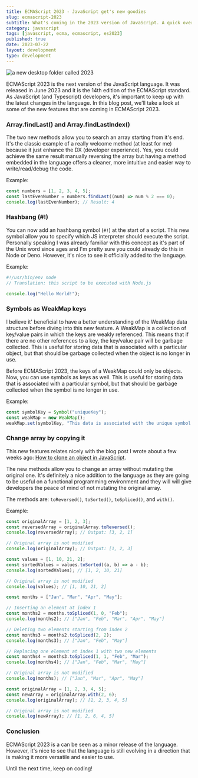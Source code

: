 ```yaml
---
title: ECMAScript 2023 - JavaScript get's new goodies
slug: ecmascript-2023
subtitle: What's coming in the 2023 version of JavaScript. A quick overview of the new features
category: javascript
tags: [javascript, ecma, ecmascript, es2023]
published: true
date: 2023-07-22
layout: development
type: development
---
```


<script>
	import "prism-themes/themes/prism-one-dark.min.css";
  import Image from '$lib/components/Image.svelte';
  import mainImage from '$lib/assets/images/blog/2023.jpg?w=1000&h=600';
  import mainImageWebP from '$lib/assets/images/blog/2023.jpg?w=1000&h=600&format=webp&srcset';
  import mainImageSrcset from '$lib/assets/images/blog/2023.jpg?w=1000&h=600&srcset';
</script>

<Image
	wepImage={mainImageWebP}
	jpegImage={mainImage}
	alt='a new desktop folder called 2023'
	width={1000}
	height={600}
	placeholder='blur'
	classes='mt-6 mb-8 rounded-lg drop-shadow-md'
	loading='eager'
	feedImage=true
/>

ECMAScript 2023 is the next version of the JavaScript language. It was released in June 2023 and it is the 14th edition of the ECMAScript standard. As JavaScript (and Typescript) developers, it's important to keep up with the latest changes in the language. In this blog post, we'll take a look at some of the new features that are coming in ECMAScript 2023.

### Array.findLast() and Array.findLastIndex()

The two new methods allow you to search an array starting from it's end. It's the classic example of a really welcome method (at least for me) because it just enhance the DX (developer experience). Yes, you could achieve the same result manually reversing the array but having a method embedded in the language offers a cleaner, more intuitive and easier way to write/read/debug the code.

Example:

```js
const numbers = [1, 2, 3, 4, 5];
const lastEvenNumber = numbers.findLast((num) => num % 2 === 0);
console.log(lastEvenNumber); // Result: 4
```

### Hashbang (#!)

You can now add an hashbang symbol (`#!`) at the start of a script. This new symbol allow you to specify which JS interpreter should execute the script. Personally speaking I was already familiar with this concept as it's part of the Unix word since ages and I'm pretty sure you could already do this in Node or Deno. However, it's nice to see it officially added to the language.

Example:

```js
#!/usr/bin/env node
// Translation: this script to be executed with Node.js

console.log("Hello World!");
```

### Symbols as WeakMap keys

I believe it' beneficial to have a better understanding of the WeakMap data structure before diving into this new feature. A WeakMap is a collection of key/value pairs in which the keys are weakly referenced. This means that if there are no other references to a key, the key/value pair will be garbage collected. This is useful for storing data that is associated with a particular object, but that should be garbage collected when the object is no longer in use.

Before ECMAScript 2023, the keys of a WeakMap could only be objects. Now, you can use symbols as keys as well. This is useful for storing data that is associated with a particular symbol, but that should be garbage collected when the symbol is no longer in use.

Example:

```js
const symbolKey = Symbol("uniqueKey");
const weakMap = new WeakMap();
weakMap.set(symbolKey, "This data is associated with the unique symbol key.");
```

### Change array by copying it

This new features relates nicely with the blog post I wrote about a few weeks ago: [How to clone an object in JavaScript](/blog/javascript-clone-objects).

The new methods allow you to change an array without mutating the original one. It's definitely a nice addition to the language as they are going to be useful on a functional programming environment and they will will give developers the peace of mind of not mutating the original array.

The methods are: `toReversed()`, `toSorted()`, `toSpliced()`, and `with()`.

Example:

```js
const originalArray = [1, 2, 3];
const reversedArray = originalArray.toReversed();
console.log(reversedArray); // Output: [3, 2, 1]

// Original array is not modified
console.log(originalArray); // Output: [1, 2, 3]
```

```js
const values = [1, 10, 21, 2];
const sortedValues = values.toSorted((a, b) => a - b);
console.log(sortedValues); // [1, 2, 10, 21]

// Original array is not modified
console.log(values); // [1, 10, 21, 2]
```

```js
const months = ["Jan", "Mar", "Apr", "May"];

// Inserting an element at index 1
const months2 = months.toSpliced(1, 0, "Feb");
console.log(months2); // ["Jan", "Feb", "Mar", "Apr", "May"]

// Deleting two elements starting from index 2
const months3 = months2.toSpliced(2, 2);
console.log(months3); // ["Jan", "Feb", "May"]

// Replacing one element at index 1 with two new elements
const months4 = months3.toSpliced(1, 1, "Feb", "Mar");
console.log(months4); // ["Jan", "Feb", "Mar", "May"]

// Original array is not modified
console.log(months); // ["Jan", "Mar", "Apr", "May"]
```

```js
const originalArray = [1, 2, 3, 4, 5];
const newArray = originalArray.with(2, 6);
console.log(originalArray); // [1, 2, 3, 4, 5]

// Original array is not modified
console.log(newArray); // [1, 2, 6, 4, 5]
```

### Conclusion

ECMAScript 2023 is a can be seen as a minor release of the language. However, it's nice to see that the language is still evolving in a direction that is making it more versatile and easier to use.

Until the next time, keep on coding!
